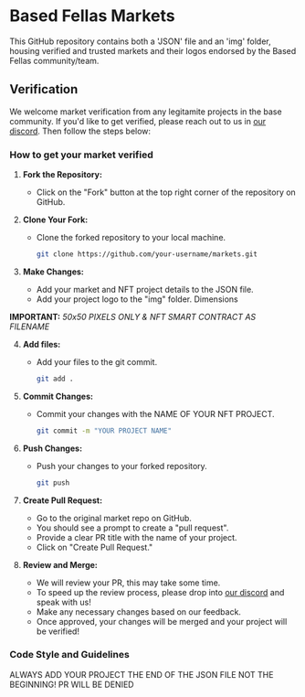 # Based Fellas Markets

This GitHub repository contains both a 'JSON' file and an 'img' folder, housing verified and trusted markets and their logos endorsed by the Based Fellas community/team.

## Verification

We welcome market verification from any legitamite projects in the base community. If you'd like to get verified, please reach out to us in [our discord](https://discord.com/invite/EVk2Zk2N3z). Then follow the steps below:

### How to get your market verified

1. **Fork the Repository:**
   - Click on the "Fork" button at the top right corner of the repository on GitHub.

2. **Clone Your Fork:**
   - Clone the forked repository to your local machine.
     ```bash
     git clone https://github.com/your-username/markets.git
     ```

3. **Make Changes:**
   - Add your market and NFT project details to the JSON file.
   - Add your project logo to the "img" folder. Dimensions 

**IMPORTANT:** *50x50 PIXELS ONLY & NFT SMART CONTRACT AS FILENAME*


4. **Add files:**
   - Add your files to the git commit.
     ```bash
     git add .
     ```

5. **Commit Changes:**
   - Commit your changes with the NAME OF YOUR NFT PROJECT.
     ```bash
     git commit -m "YOUR PROJECT NAME"
     ```

6. **Push Changes:**
   - Push your changes to your forked repository.
     ```bash
     git push
     ```

7. **Create Pull Request:**
   - Go to the original market repo on GitHub.
   - You should see a prompt to create a "pull request".
   - Provide a clear PR title with the name of your project.
   - Click on "Create Pull Request."

8. **Review and Merge:**
   - We will review your PR, this may take some time.
   - To speed up the review process, please drop into [our discord](https://discord.com/invite/EVk2Zk2N3z) and speak with us!
   - Make any necessary changes based on our feedback.
   - Once approved, your changes will be merged and your project will be verified!

### Code Style and Guidelines

ALWAYS ADD YOUR PROJECT THE END OF THE JSON FILE
NOT THE BEGINNING! PR WILL BE DENIED 



